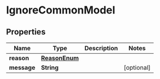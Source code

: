 

# IgnoreCommonModel


## Properties

Name | Type | Description | Notes
------------ | ------------- | ------------- | -------------
**reason** | [**ReasonEnum**](ReasonEnum.md) |  | 
**message** | **String** |  |  [optional]



